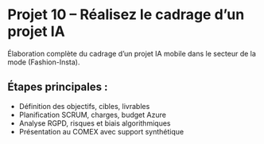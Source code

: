 # Projet 10 – Réalisez le cadrage d’un projet IA

Élaboration complète du cadrage d’un projet IA mobile dans le secteur de la mode (Fashion-Insta).

## Étapes principales :
- Définition des objectifs, cibles, livrables
- Planification SCRUM, charges, budget Azure
- Analyse RGPD, risques et biais algorithmiques
- Présentation au COMEX avec support synthétique
